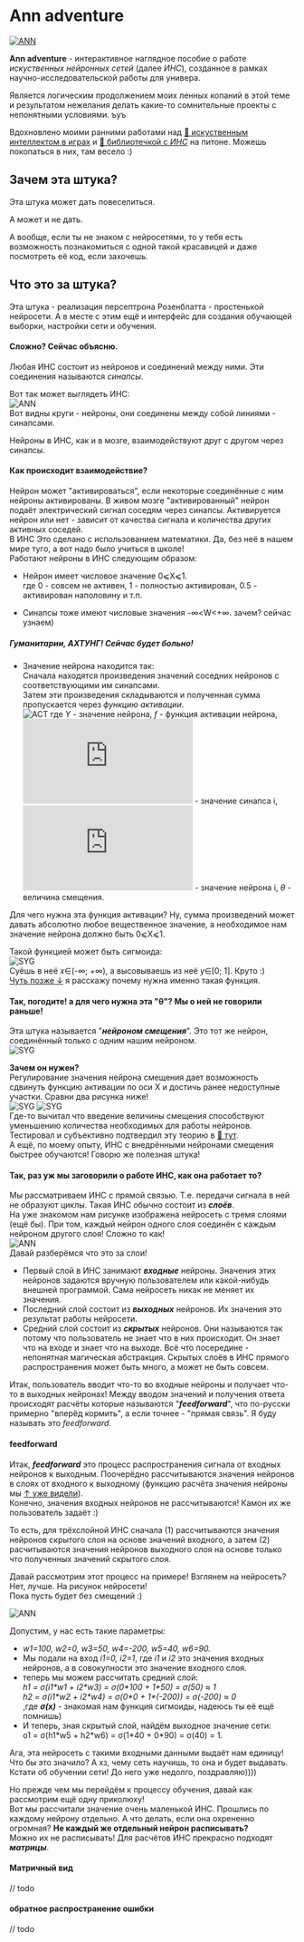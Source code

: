 # Ann adventure
[![ANN](images/v1.svg)](https://devmule.github.io/js-utils-and-fun/ann-adventure/)

**Ann adventure** - интерактивное наглядное пособие о работе *искуственных нейронных сетей* (далее *ИНС*),
созданное в рамках научно-исследовательской работы для универа.

Является логическим продолжением моих ленных копаний в этой теме и 
результатом нежелания делать какие-то сомнительные проекты с непонятными условиями. ъуъ

Вдохновлено моими ранними работами над
[📁&nbsp;искуственным интеллектом в&nbsp;играх](https://github.com/DevMule/tick-tack-toe-ai) 
и
[📁&nbsp;библиотечкой с&nbsp;*ИНС*](https://github.com/DevMule/perceptron.py) 
на питоне. Можешь покопаться в них, там весело :)

## Зачем эта штука?
Эта штука может дать повеселиться.

А может и не дать.

А вообще, если ты не знаком с нейросетями, то у тебя есть возможность познакомиться с одной такой красавицей 
и даже посмотреть её код, если захочешь.

## Что это за штука?
Эта штука - реализация персептрона Розенблатта - простенькой нейросети.
А в месте с этим ещё и интерфейс для создания обучающей выборки, настройки сети и обучения.

#### Сложно? Сейчас объясню.  
Любая ИНС состоит из нейронов и соединений между ними. Эти соединения называются *синапсы*.

Вот так может выглядеть ИНС:  
![ANN](images/img.png)  
Вот видны круги - нейроны, они соединены между собой линиями - синапсами.

Нейроны в ИНС, как и в мозге, взаимодействуют друг с другом через синапсы.

#### Как происходит взаимодействие?  
Нейрон может "активироваться", если некоторые соединённые с ним нейроны активированы.
В живом мозге "активированный" нейрон подаёт электрический сигнал соседям через синапсы. 
Активируется нейрон или нет - зависит от качества сигнала и количества других активных соседей.  
В ИНС Это сделано с использованием математики. Да, без неё в нашем мире туго, а вот надо было учиться в школе!  
Работают нейроны в ИНС следующим образом:

- Нейрон имеет числовое значение 0⩽Х⩽1.  
где 0 - совсем не активен, 1 - полностью активирован, 0.5 - активирован наполовину и т.п.

- Синапсы тоже имеют числовые значения -∞<W<+∞. зачем? сейчас узнаем)

##### Гуманитарии, АХТУНГ! Сейчас будет больно!
- Значение нейрона находится так:  
    Сначала находятся произведения значений соседних нейронов с соответствующими им синапсами.  
    Затем эти произведения складываются и полученная сумма пропускается через *функцию активации*.  
    ![ACT](https://latex.codecogs.com/gif.latex?Y%20=%20f(\sum_{i=1}^nw_i%20x_i%20+%20\theta))  
    где *Y* - значение нейрона, *f* - функция активации нейрона, 
    ![w_i](https://latex.codecogs.com/gif.latex?w_i) - значение синапса i,  
    ![x_i](https://latex.codecogs.com/gif.latex?x_i) - значение нейрона i, *θ* - величина смещения.
    
Для чего нужна эта функция активации? Ну, сумма произведений может давать абсолютно любое вещественное значение,
а необходимое нам значение нейрона должно быть 0⩽Х⩽1.  

Такой функцией может быть сигмоида:  
![SYG](images/syg.png)  
Суёшь в неё *x*∈(-∞; +∞), а высовываешь из неё *y*∈[0; 1]. Круто :)  
[Чуть позже ↓](#обратное-распространение-ошибки) я расскажу почему нужна именно такая функция.

#### Так, погодите! а для чего нужна эта "θ"? Мы о ней не говорили раньше!
Эта штука называется "***нейроном смещения***". Это тот же нейрон, соединённый только с одним нашим нейроном.    
![SYG](images/bias.jpg)  

**Зачем он нужен?**  
Регулирование значения нейрона смещения дает возможность сдвинуть функцию активации по оси X и достичь ранее 
недоступные участки. Сравни два рисунка ниже!  
![SYG](images/s1.png)   ![SYG](images/s2.png)  
Где-то вычитал что введение величины смещения способствуют уменьшению количества необходимых для работы нейронов. 
Тестировал и субъективно подтвердил эту теорию в
[📁&nbsp;тут](https://github.com/DevMule/perceptron.py).  
А ещё, по моему опыту, ИНС с внедрёнными нейронами смещения быстрее обучаются! Говорю же полезная штука!

#### Так, раз уж мы заговорили о работе ИНС, как она работает то?
Мы рассматриваем ИНС с прямой связью. Т.е. передачи сигнала в ней не образуют циклы.
Такая ИНС обычно состоит из ***слоёв***.   
На уже знакомом нам рисунке изображена нейросеть с тремя слоями (ещё бы).
При том, каждый нейрон одного слоя соединён с каждым нейроном другого слоя! Сложно то как!  
![ANN](images/img.png)  
Давай разберёмся что это за слои!  
- Первый слой в ИНС занимают ***входные*** нейроны. 
    Значения этих нейронов задаются вручную пользователем или какой-нибудь внешней программой. 
    Сама нейросеть никак не меняет их значения.
- Последний слой состоит из ***выходных*** нейронов. Их значения это результат работы нейросети.
- Средний слой состоит из ***скрытых*** нейронов. Они называются так потому что пользователь не знает что в них происходит. 
    Он знает что на входе и знает что на выходе. Всё что посередине - непонятная магическая абстракция.
    Скрытых слоёв в ИНС прямого распространения может быть много, а может не быть совсем.

Итак, пользователь вводит что-то во входные нейроны и получает что-то в выходных нейронах!
Между вводом значений и получения ответа происходят расчёты которые называются "***feedforward***", что по-русски
примерно "вперёд кормить", а если точнее - "прямая связь". Я буду называть это *feedforward*.

#### feedforward 
Итак, ***feedforward*** это процесс распространения сигнала от входных нейронов к выходным. Поочерёдно
рассчитываются значения нейронов в слоях от входного к выходному (функцию расчёта значения нейроны мы 
[↑ уже видели](#гуманитарии-ахтунг-сейчас-будет-больно)).  
Конечно, значения входных нейронов не рассчитываются! Камон их же пользователь задаёт :)
  
То есть, для трёхслойной ИНС сначала (1) рассчитываются значения нейронов скрытого слоя на основе значений входного, 
а затем (2) расчитываются значения нейронов выходного слоя на основе только что полученных значений скрытого слоя.

Давай рассмотрим этот процесс на примере! Взглянем на нейросеть? Нет, лучше. На рисунок нейросети!  
Пока пусть будет без смещений :)

![ANN](images/net1.png)  

Допустим, у нас есть такие параметры:
- _w1=100, w2=0, w3=50, w4=-200, w5=40, w6=90._  
- Мы подали на вход _i1=0, i2=1_, где _i1_ и _i2_ это значения входных нейронов, 
а в совокупности это значение входного слоя.
- теперь мы можем рассчитать средний слой:  
_h1 = σ(i1\*w1 + i2\*w3) = σ(0\*100 + 1\*50) = σ(50) ≈ 1_  
_h2 = σ(i1\*w2 + i2\*w4) = σ(0\*0 + 1\*(-200)) = σ(-200) ≈ 0_  
,где ***σ(x)*** - знакомая нам функция сигмоиды, надеюсь ты её ещё помнишь)
- И теперь, зная скрытый слой, найдём выходное значение сети:  
o1 = σ(h1\*w5 + h2\*w6) = σ(1\*40 + 0\*90) = σ(40) = 1.

Ага, эта нейросеть с такими входными данными выдаёт нам единицу! Что бы это значило? 
А хз, чему сеть научишь, то она и будет выдавать. Кстати об обучении сети! До него уже недолго, поздравляю))))

Но прежде чем мы перейдём к процессу обучения, давай как рассмотрим ещё одну приколюху!  
Вот мы рассчитали значение очень маленькой ИНС. Прошлись по каждому нейрону отдельно. 
А что делать, если она охрененно огромная? **Не каждый же отдельный нейрон расписывать?**  
Можно их не расписывать! Для расчётов ИНС прекрасно подходят ***матрицы***.
#### Матричный вид
// todo

#### обратное распространение ошибки 
// todo
